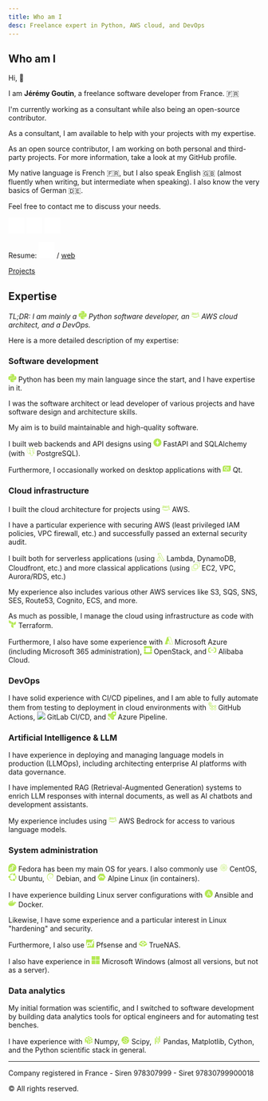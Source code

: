 ```yaml
---
title: Who am I
desc: Freelance expert in Python, AWS cloud, and DevOps
---
```

## Who am I

Hi, 👋

I am **Jérémy Goutin**, a freelance software developer from France. 🇫🇷

I'm currently working as a consultant while also being an open-source contributor.

As a consultant, I am available to help with your projects with my expertise.

As an open source contributor, I am working on both personal and third-party projects.
For more information, take a look at my GitHub profile.

My native language is French 🇫🇷,
but I also speak English 🇬🇧 (almost fluently when writing, but intermediate when 
speaking).
I also know the very basics of German 🇩🇪.

Feel free to contact me to discuss your needs.

[<img alt="Email" src="assets/protonmail.svg" width="32">](mailto:contact@jgoutin.dev)
[<img alt="GitHub" src="assets/github.svg" width="32">](https://github.com/jgoutin)
[<img alt="Linkedin" src="assets/linkedin.svg" width="32">](https://www.linkedin.com/in/jgoutin)

Resume: [<img alt="Resume" src="assets/pdf.svg" width="32">](assets/en_US/CV_J_Goutin.pdf) / [web](assets/en_US/CV_J_Goutin)

[Projects](assets/en_US/projects)

## Expertise

*TL;DR: I am mainly a 
<img src="assets/python.svg" width="16"> Python software developer, 
an <img src="assets/amazonaws.svg" width="16"> AWS cloud architect, 
and a DevOps.*

Here is a more detailed description of my expertise:

### Software development

<img src="assets/python.svg" width="16"> Python has been my main 
language since the start, and I have expertise in it.

I was the software architect or lead developer of various projects and have 
software design and architecture skills. 

My aim is to build maintainable and high-quality software.

I built web backends and API designs using 
<img src="assets/fastapi.svg" width="16"> FastAPI and SQLAlchemy (with 
<img src="assets/postgresql.svg" width="16"> PostgreSQL).

Furthermore, I occasionally worked on desktop applications with 
<img src="assets/qt.svg" width="16"> Qt.

### Cloud infrastructure

I built the cloud architecture for projects using 
<img src="assets/amazonaws.svg" width="16"> AWS.

I have a particular experience with securing AWS (least privileged IAM policies, 
VPC firewall, etc.) and successfully passed an external security audit.

I built both for serverless applications (using
<img src="assets/amazonlambda.svg" width="16"> Lambda, DynamoDB, 
Cloudfront, etc.) and more classical applications (using
<img src="assets/amazonec2.svg" width="16"> EC2, VPC, Aurora/RDS, 
etc.)

My experience also includes various other AWS services like S3, SQS, SNS, SES, Route53, 
Cognito, ECS, and more.

As much as possible, I manage the cloud using infrastructure as code with
<img src="assets/terraform.svg" width="16"> Terraform.

Furthermore, I also have some experience with 
<img src="assets/microsoftazure.svg" width="16"> Microsoft Azure 
(including Microsoft 365 administration),
<img src="assets/openstack.svg" width="16"> OpenStack, and 
<img src="assets/alibabacloud.svg" width="16"> Alibaba Cloud.

### DevOps

I have solid experience with CI/CD pipelines, and I am able to fully automate them from 
testing to deployment in cloud environments with 
<img src="assets/githubactions.svg" width="16"> GitHub Actions, 
<img src="assets/gitlab.svg" width="16"> GitLab CI/CD, and 
<img src="assets/azurepipelines.svg" width="16"> Azure Pipeline.

### Artificial Intelligence & LLM

I have experience in deploying and managing language models in production (LLMOps), 
including architecting enterprise AI platforms with data governance.

I have implemented RAG (Retrieval-Augmented Generation) systems to enrich LLM responses 
with internal documents, as well as AI chatbots and development assistants.

My experience includes using <img src="assets/amazonaws.svg" width="16"> AWS Bedrock 
for access to various language models.

### System administration

<img src="assets/fedora.svg" width="16"> Fedora has been my main OS 
for years. I also commonly use 
<img src="assets/centos.svg" width="16"> CentOS,
<img src="assets/ubuntu.svg" width="16"> Ubuntu,
<img src="assets/debian.svg" width="16"> Debian, and
<img src="assets/alpinelinux.svg" width="16"> Alpine Linux
(in containers).

I have experience building Linux server configurations with 
<img src="assets/ansible.svg" width="16"> Ansible and
<img src="assets/docker.svg" width="16"> Docker.

Likewise, I have some experience and a particular interest in Linux "hardening" and 
security.

Furthermore, I also use 
<img src="assets/pfsense.svg" width="16"> Pfsense and
<img src="assets/truenas.svg" width="16"> TrueNAS.

I also have experience in 
<img src="assets/windows.svg" width="16"> Microsoft Windows 
(almost all versions, but not as a server).

### Data analytics

My initial formation was scientific, and I switched to software development by building
data analytics tools for optical engineers and for automating test benches.

I have experience with 
<img src="assets/numpy.svg" width="16"> Numpy,
<img src="assets/scipy.svg" width="16"> Scipy,
<img src="assets/pandas.svg" width="16"> Pandas, Matplotlib, Cython, 
and the Python scientific stack in general.

---
Company registered in France - Siren 978307999 - Siret 97830799900018

© All rights reserved.
